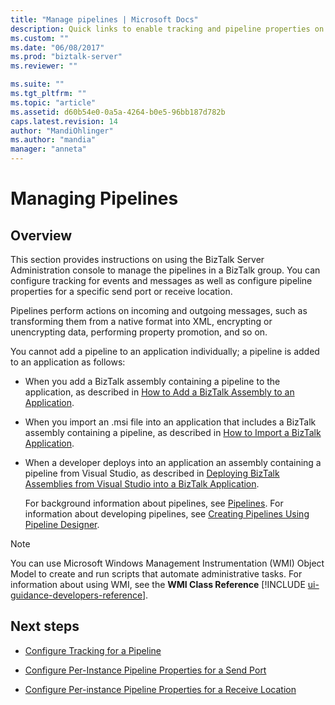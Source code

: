 ```yaml
---
title: "Manage pipelines | Microsoft Docs"
description: Quick links to enable tracking and pipeline properties on a send port or receive location in BizTalk Server
ms.custom: ""
ms.date: "06/08/2017"
ms.prod: "biztalk-server"
ms.reviewer: ""

ms.suite: ""
ms.tgt_pltfrm: ""
ms.topic: "article"
ms.assetid: d60b54e0-0a5a-4264-b0e5-96bb187d782b
caps.latest.revision: 14
author: "MandiOhlinger"
ms.author: "mandia"
manager: "anneta"
---
```

# Managing Pipelines

## Overview
This section provides instructions on using the BizTalk Server Administration console to manage the pipelines in a BizTalk group. You can configure tracking for events and messages as well as configure pipeline properties for a specific send port or receive location.  
  
 Pipelines perform actions on incoming and outgoing messages, such as transforming them from a native format into XML, encrypting or unencrypting data, performing property promotion, and so on.  
  
 You cannot add a pipeline to an application individually; a pipeline is added to an application as follows:  
  
- When you add a BizTalk assembly containing a pipeline to the application, as described in [How to Add a BizTalk Assembly to an Application](../core/how-to-add-a-biztalk-assembly-to-an-application.md).  
  
- When you import an .msi file into an application that includes a BizTalk assembly containing a pipeline, as described in [How to Import a BizTalk Application](../core/how-to-import-a-biztalk-application.md).  
  
- When a developer deploys into an application an assembly containing a pipeline from Visual Studio, as described in [Deploying BizTalk Assemblies from Visual Studio into a BizTalk Application](../core/deploying-biztalk-assemblies-from-visual-studio-into-a-biztalk-application.md).  
  
  For background information about pipelines, see [Pipelines](../core/pipelines.md). For information about developing pipelines, see [Creating Pipelines Using Pipeline Designer](../core/creating-pipelines-using-pipeline-designer.md).  
  
> [!NOTE]
>  You can use Microsoft Windows Management Instrumentation (WMI) Object Model to create and run scripts that automate administrative tasks. For information about using WMI, see the <strong>WMI Class Reference</strong> [!INCLUDE [ui-guidance-developers-reference](../includes/ui-guidance-developers-reference.md)].
  
## Next steps
  
-   [Configure Tracking for a Pipeline](../core/how-to-configure-tracking-for-a-pipeline.md)  
  
-   [Configure Per-Instance Pipeline Properties for a Send Port](../core/how-to-configure-per-instance-pipeline-properties-for-a-send-port.md)  
  
-   [Configure Per-instance Pipeline Properties for a Receive Location](../core/how-to-configure-per-instance-pipeline-properties-for-a-receive-location.md)
